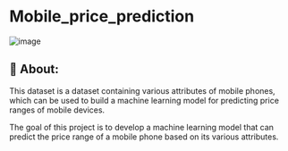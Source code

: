 # Mobile_price_prediction
![image](https://github.com/RaedHabib/Mobile_Price_Prediction/assets/127057461/a3198401-b797-4b63-a295-2d2cdc888d68)



## :dart: About: ##

This dataset is a dataset containing various attributes of mobile phones, which can be used to build a machine learning model for predicting price ranges of mobile devices.

The goal of this project is to develop a machine learning model that can predict the price range of a mobile phone based on its various attributes.


